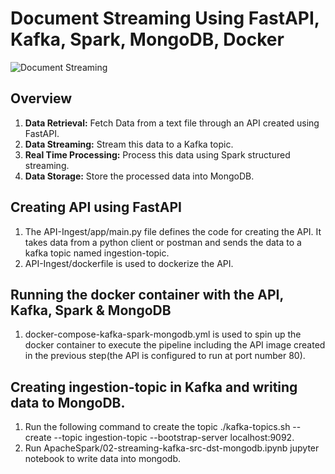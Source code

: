 # Document Streaming Using FastAPI, Kafka, Spark, MongoDB, Docker

![Document Streaming](https://github.com/user-attachments/assets/adffd5c7-8c5a-41d9-9782-11e52e7dac24)

## Overview
1. **Data Retrieval:** Fetch Data from a text file through an API created using FastAPI.
2. **Data Streaming:** Stream this data to a Kafka topic.
3. **Real Time Processing:** Process this data using Spark structured streaming.
4. **Data Storage:** Store the processed data into MongoDB.

## Creating API using FastAPI
1. The API-Ingest/app/main.py file defines the code for creating the API. It takes data from a python client or postman and sends the data to a kafka topic named ingestion-topic.
2. API-Ingest/dockerfile is used to dockerize the API.

## Running the docker container with the API, Kafka, Spark & MongoDB
1. docker-compose-kafka-spark-mongodb.yml is used to spin up the docker container to execute the pipeline including the API image created in the previous step(the API is configured to run at port number 80).

## Creating ingestion-topic in Kafka and writing data to MongoDB.
1. Run the following command to create the topic ./kafka-topics.sh --create --topic ingestion-topic --bootstrap-server localhost:9092.
2. Run ApacheSpark/02-streaming-kafka-src-dst-mongodb.ipynb jupyter notebook to write data into mongodb.

